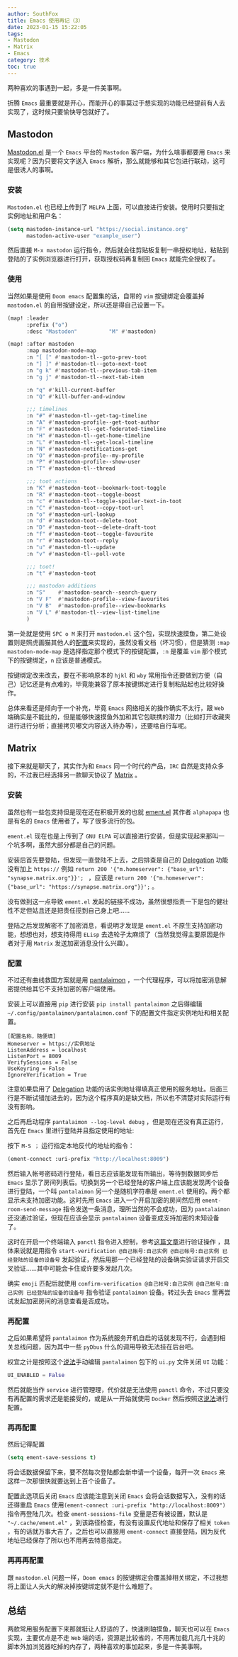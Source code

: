 ```yaml
---
author: SouthFox
title: Emacs 使用再记（3）
date: 2023-01-15 15:22:05
tags:
- Mastodon
- Matrix
- Emacs
category: 技术
toc: true
---
```


两种喜欢的事遇到一起，多是一件美事啊。

<!--more-->

折腾 `Emacs` 最重要就是开心，而能开心的事莫过于想实现的功能已经提前有人去实现了，这时候只要愉快导包就好了。

## Mastodon

[Mastodon.el](https://codeberg.org/martianh/mastodon.el) 是一个 `Emacs` 平台的 `Mastodon` 客户端，为什么啥事都要用 `Emacs` 来实现呢？因为只要将文字送入 `Emacs` 解析，那么就能够和其它包进行联动，这可是很诱人的事啊。

### 安装

`Mastodon.el` 也已经上传到了 `MELPA` 上面，可以直接进行安装。使用时只要指定实例地址和用户名：

```lisp
(setq mastodon-instance-url "https://social.instance.org"
      mastodon-active-user "example_user")
```

然后直接 `M-x mastodon` 运行指令，然后就会往剪贴板复制一串授权地址，粘贴到登陆的了实例浏览器进行打开，获取授权码再复制回 `Emacs` 就能完全授权了。

### 使用

当然如果是使用 `Doom emacs` 配置集的话，自带的 `vim` 按键绑定会覆盖掉 `mastodon.el` 的自带按键设定，所以还是得自己设置一下。

```lisp
(map! :leader
      :prefix ("o")
      :desc "Mastodon"          "M" #'mastodon)

(map! :after mastodon
      :map mastodon-mode-map
      :n "[ [" #'mastodon-tl--goto-prev-toot
      :n "] ]" #'mastodon-tl--goto-next-toot
      :n "g k" #'mastodon-tl--previous-tab-item
      :n "g j" #'mastodon-tl--next-tab-item

      :n "q" #'kill-current-buffer
      :n "Q" #'kill-buffer-and-window

      ;;; timelines
      :n "#" #'mastodon-tl--get-tag-timeline
      :n "A" #'mastodon-profile--get-toot-author
      :n "F" #'mastodon-tl--get-federated-timeline
      :n "H" #'mastodon-tl--get-home-timeline
      :n "L" #'mastodon-tl--get-local-timeline
      :n "N" #'mastodon-notifications-get
      :n "O" #'mastodon-profile--my-profile
      :n "P" #'mastodon-profile--show-user
      :n "T" #'mastodon-tl--thread

      ;;; toot actions
      :n "K" #'mastodon-toot--bookmark-toot-toggle
      :n "R" #'mastodon-toot--toggle-boost
      :n "c" #'mastodon-tl--toggle-spoiler-text-in-toot
      :n "C" #'mastodon-toot--copy-toot-url
      :n "o" #'mastodon-url-lookup
      :n "d" #'mastodon-toot--delete-toot
      :n "D" #'mastodon-toot--delete-draft-toot
      :n "f" #'mastodon-toot--toggle-favourite
      :n "r" #'mastodon-toot--reply
      :n "u" #'mastodon-tl--update
      :n "v" #'mastodon-tl--poll-vote

      ;;; toot!
      :n "t" #'mastodon-toot

      ;;; mastodon additions
      :n "S"    #'mastodon-search--search-query
      :n "V F"  #'mastodon-profile--view-favourites
      :n "V B"  #'mastodon-profile--view-bookmarks
      :n "V L" #'mastodon-tl--view-list-timeline
      )
```

第一处就是使用 `SPC o M` 来打开 `mastodon.el` 这个包，实现快速摸鱼，第二处设置则是照虎画猫其他人的[配置](https://github.com/coutego/evil-collection/blob/master/modes/mastodon/evil-collection-mastodon.el)来实现的，虽然没看文档（坏习惯），但是猜测 `:map mastodon-mode-map` 是选择指定那个模式下的按键配置，`:n` 是覆盖 `vim` 那个模式下的按键绑定，`n` 应该是普通模式。

按键绑定改来改去，要在不影响原本的 `hjkl` 和 `wby` 常用指令还要做到方便（自己）记忆还是有点难的，毕竟能兼容了原本按键绑定进行复制粘贴起也比较好操作。

总体来看还是倾向于一个补充，毕竟 `Emacs` 网络相关的操作确实不太行，跟 `Web`  端确实是不能比的，但是能够快速摸鱼外加和其它包联携的潜力（比如打开收藏夹进行进行分析；直接拷贝嘟文内容送入待办等），还要啥自行车呢。

## Matrix

接下来就是聊天了，其实作为和 `Emacs` 同一个时代的产品，`IRC` 自然是支持众多的，不过我已经选择另一款聊天协议了 [Matrix](https://matrix.org/) 。

### 安装

虽然也有一些包支持但是现在还在积极开发的也就 [ement.el](https://github.com/alphapapa/ement.el) 其作者 `alphapapa` 也是有名的 `Emacs` 使用者了，写了很多流行的包。

`ement.el` 现在也是上传到了 `GNU ELPA` 可以直接进行安装，但是实现起来那叫一个坑多啊，虽然大部分都是自己的问题。

安装后首先要登陆，但发现一直登陆不上去，之后排查是自己的 [Delegation](https://matrix-org.github.io/synapse/latest/delegate.html#well-known-delegation) 功能没有加上 `https://` 例如 `return 200 '{"m.homeserver": {"base_url": "synapse.matrix.org"}}'; `  ，应该是 `return 200 '{"m.homeserver": {"base_url": "https://synapse.matrix.org"}}';` 。

没有做到这一点导致 `ement.el` 发起的链接不成功，虽然很想指责一下是包的健壮性不足但姑且还是把责任揽到自己身上吧……

登陆之后发现解密不了加密消息，看说明才发现是 `ement.el` 不原生支持加密功能，想想也对，想支持得用 `ELisp` 去造轮子太麻烦了（当然我觉得主要原因是作者对于用 `Matrix` 发送加密消息没什么兴趣）。

### 配置

不过还有曲线救国方案就是用 [pantalaimon](https://github.com/matrix-org/pantalaimon) ，一个代理程序，可以将加密消息解密提供给其它不支持加密的客户端使用。

安装上可以直接用 `pip` 进行安装 `pip install pantalaimon` 之后得编辑 `~/.config/pantalaimon/pantalaimon.conf` 下的配置文件指定实例地址和相关配置。

```
[配置名称，随便填]
Homeserver = https://实例地址
ListenAddress = localhost
ListenPort = 8009
VerifySessions = False
UseKeyring = False
IgnoreVerification = True
```

注意如果启用了  [Delegation](https://matrix-org.github.io/synapse/latest/delegate.html#well-known-delegation) 功能的话实例地址得填真正使用的服务地址。后面三行是不断试错加进去的，因为这个程序真的是缺文档，所以也不清楚对实际运行有没有影响。

之后再启动程序 `pantalaimon --log-level debug` ，但是现在还没有真正运行，首先在 `Emacs` 里进行登陆并且指定使用的地址:

按下 `M-S ；` 运行指定本地反代的地址的指令：

```lisp
(ement-connect :uri-prefix "http://localhost:8009")
```

然后输入帐号密码进行登陆，看日志应该能发现有所输出，等待到数据同步后 `Emacs` 显示了房间列表后。切换到另一个已经登陆的客户端上应该能发现两个设备进行登陆，一个叫 `pantalaimon` 另一个是随机字符串是 `ement.el` 使用的。两个都显示未支持加密功能。这时先用 `Emacs` 进入一个开启加密的房间然后用 `ement-room-send-message` 指令发送一条消息，理所当然的不会成功，因为 `pantalaimon` 还没通过验证，但现在应该会显示 `pantalaimon` 设备变成支持加密的未知设备了。

这时在开启一个终端输入 `panctl` 指令进入控制，参考[这篇文章](https://www.cogitri.dev/posts/10-pantalaimon-setup/)进行验证操作 ，具体来说就是用指令 `start-verification @自己帐号:自己实例 @自己帐号:自己实例 已经登陆的设备的设备号` 发起验证，然后用那一个已经登陆的设备确实验证请求开启交叉验证……其中可能会卡住或许要多发起几次。

确实 `emoji` 匹配后就使用 `confirm-verification @自己帐号:自己实例 @自己帐号:自己实例 已经登陆的设备的设备号` 指令验证 `pantalaimon` 设备。转过头去 `Emacs` 里再尝试发起加密房间的消息查看是否成功。

### 再配置

之后如果希望将 `pantalaimon` 作为系统服务开机自启的话就发现不行，会遇到相关总线问题，因为其中一些 `pyDbus` 什么的调用导致无法挂在后台吧。

权宜之计是按照这个[说法](https://github.com/matrix-org/pantalaimon/issues/144#issuecomment-1345473181)手动编辑 `pantalaimon` 包下的 `ui.py` 文件关闭 `UI` 功能：

```py
UI_ENABLED = False
```

然后就能当作 `service` 进行管理理，代价就是无法使用 `panctl` 命令，不过只要没有再配置的需求还是能接受的，或是从一开始就使用 `Docker` 然后按照这[说法](https://github.com/matrix-org/pantalaimon/issues/144#issuecomment-1376163550)进行配置。

### 再再配置

然后记得配置

```lisp
(setq ement-save-sessions t)
```

将会话数据保留下来，要不然每次登陆都会新申请一个设备，每开一次 `Emacs` 来这样一次那很快就要达到上百个设备了。

配置此选项后关闭 `Emacs` 应该能注意到关闭 `Emacs` 会将会话数据写入，没有的话还得重启 `Emacs` 使用`(ement-connect :uri-prefix "http://localhost:8009")` 指令再登陆几次。检查 `ement-sessions-file` 变量是否有被设置，默认是 `"~/.cache/ement.el"` ，到该路径检查，有没有设置反代地址和保存了相关 `token` ，有的话就万事大吉了，之后也可以直接用 `ement-connect` 直接登陆，因为反代地址已经保存了所以也不用再去特意指定。

### 再再再配置

跟 `mastodon.el` 问题一样，`Doom emacs` 的按键绑定会覆盖掉相关绑定，不过我想将上面让人头大的解决掉按键绑定就不是什么难题了。

## 总结

两款常用服务配置下来那就挺让人舒适的了，快速刷轴摸鱼，聊天也可以在 `Emacs` 实现，主要优点是不走 `Web` 端的话，资源是比较省的，不用再加载几兆几十兆的脚本外加浏览器吃掉的内存了，两种喜欢的事加起来，多是一件美事啊。
